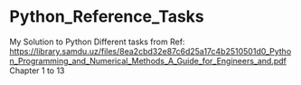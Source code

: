 # Python_Reference_Tasks
My Solution to Python Different tasks from Ref: https://library.samdu.uz/files/8ea2cbd32e87c6d25a17c4b2510501d0_Python_Programming_and_Numerical_Methods_A_Guide_for_Engineers_and.pdf 
Chapter 1 to 13
